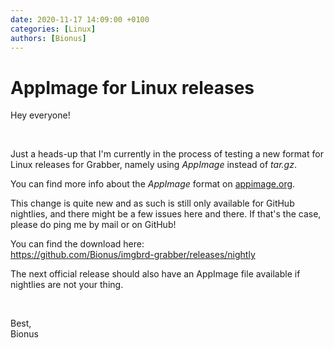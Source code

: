 ```yaml
---
date: 2020-11-17 14:09:00 +0100
categories: [Linux]
authors: [Bionus]
---
```



# AppImage for Linux releases

Hey everyone!

&nbsp;

Just a heads-up that I'm currently in the process of testing a new format for Linux releases for Grabber, namely using _AppImage_ instead of _tar.gz_.

You can find more info about the _AppImage_ format on [appimage.org](https://appimage.org/).

<!-- more -->

This change is quite new and as such is still only available for GitHub nightlies, and there might be a few issues here and there. If that's the case, please do ping me by mail or on GitHub!

You can find the download here:  
<https://github.com/Bionus/imgbrd-grabber/releases/nightly>

The next official release should also have an AppImage file available if nightlies are not your thing.

&nbsp;

Best,  
Bionus